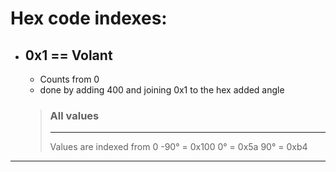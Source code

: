 # Hex code indexes:
- ## 0x1 == Volant
    - Counts from 0
    - done by adding 400 and joining 0x1 to the hex added angle
    > ### All values
    > ___
    > Values are indexed from 0
    > -90° = 0x100
    > 0° = 0x5a
    > 90° = 0xb4
___
